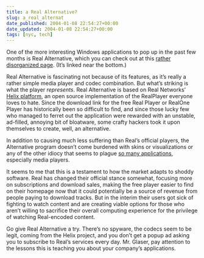 ```yaml
---
title: a Real Alternative?
slug: a_real_alternat
date_published: 2004-01-08 22:54:27+00:00
date_updated: 2004-01-08 22:54:27+00:00
tags: [nyc, tech]
---
```

One of the more interesting Windows applications to pop up in the past few months is Real Alternative, which you can check out at this [rather disorganized page](http://home.hccnet.nl/h.edskes/finalbuilds.htm). (It’s linked near the bottom.)

Real Alternative is fascinating not because of its features, as it’s really a rather simple media player and codec combination. But what’s striking is what the player *represents*. Real Alternative is based on Real Networks’ [Helix platform](https://www.helixcommunity.org/), an open source implementation of the RealPlayer everyone loves to hate. Since the download link for the free Real Player or RealOne Player has historically been so difficult to find, and since those lucky few who managed to ferret out the application were rewarded with an unstable, ad-filled, annoying bit of bloatware, some crafty hackers took it upon themselves to create, well, an alternative.

In addition to causing much less suffering than Real’s official players, the Alternative program doesn’t come burdened with skins or visualizations or any of the other idiocy that seems to plague [so many applications](http://www.suck.com/daily/2000/04/10/), especially media players.

It seems to me that this is a testament to how the market adapts to shoddy software. Real has changed their official stance somewhat, focusing more on subscriptions and download sales, making the free player easier to find on their homepage now that it could potentially be a source of revenue from people paying to download tracks. But in the interim their users got sick of fighting to watch content and are creating viable options for those who aren’t willing to sacrifice their overall computing experience for the privilege of watching Real-encoded content.

Go give Real Alternative a try. There’s no spyware, the codecs seem to be legit, coming from the Helix project, and you don’t get a popup ad asking you to subscribe to Real’s services every day. Mr. Glaser, pay attention to the lessons this is teaching you about your company’s applications.
